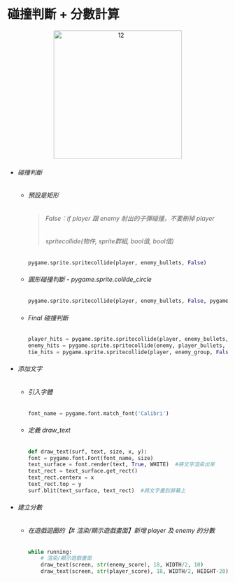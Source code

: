# 碰撞判斷 + 分數計算

<div align = "center"><img width="293" alt="12" src="https://user-images.githubusercontent.com/59371107/170766526-4f56ba2b-b2a1-4387-a216-996580b8faab.png"></div>

* ###### 碰撞判斷
  * ###### 預設是矩形
     > ###### False：if player 跟 enemy 射出的子彈碰撞，不要刪掉 player
     > ###### spritecollide(物件, sprite群組, bool值, bool值)
     ```python
     pygame.sprite.spritecollide(player, enemy_bullets, False)
     ```
  * ###### 圓形碰撞判斷 - pygame.sprite.collide_circle
    ```python
    pygame.sprite.spritecollide(player, enemy_bullets, False, pygame.sprite.collide_circle)
    ```

  * ###### Final 碰撞判斷
      ```python
      player_hits = pygame.sprite.spritecollide(player, enemy_bullets, False, pygame.sprite.collide_circle)
      enemy_hits = pygame.sprite.spritecollide(enemy, player_bullets, False, pygame.sprite.collide_circle)
      tie_hits = pygame.sprite.spritecollide(player, enemy_group, False, pygame.sprite.collide_circle)
      ```
    
* ###### 添加文字
     * ###### 引入字體
        ```python
        font_name = pygame.font.match_font('Calibri')
        ```
     * ###### 定義 draw_text
        ```python
        def draw_text(surf, text, size, x, y):
        font = pygame.font.Font(font_name, size)
        text_surface = font.render(text, True, WHITE)  #將文字渲染出來
        text_rect = text_surface.get_rect()
        text_rect.centerx = x
        text_rect.top = y
        surf.blit(text_surface, text_rect)  #將文字畫到屏幕上
        ```
        
* ###### 建立分數
    * ###### 在遊戲迴圈的【# 渲染/顯示遊戲畫面】新增 player 及 enemy 的分數
        ```python
        while running:
            # 渲染/顯示遊戲畫面
            draw_text(screen, str(enemy_score), 18, WIDTH/2, 10)
            draw_text(screen, str(player_score), 18, WIDTH/2, HEIGHT-20)
        ```
